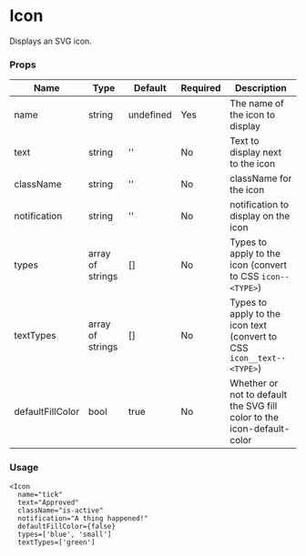 # Icon
Displays an SVG icon.

### Props

| Name                | Type          | Default   | Required | Description                                                                   |
| ------------------- |-------------- | --------- | -------- |------------------------------------------------------------------------------ |
| name              | string | undefined        | Yes       | The name of the icon to display |
| text              | string | ''        | No       | Text to display next to the icon |
| className              | string | ''        | No       | className for the icon |
| notification              | string | ''        | No       | notification to display on the icon |
| types              |  array of strings | []        | No       | Types to apply to the icon (convert to CSS `icon--<TYPE>`) |
| textTypes              |  array of strings | []        | No       | Types to apply to the icon text (convert to CSS `icon__text--<TYPE>`) |
| defaultFillColor              |  bool | true        | No       | Whether or not to default the SVG fill color to the icon-default-color |
### Usage
```
<Icon 
  name="tick"
  text="Approved"
  className="is-active"
  notification="A thing happened!"
  defaultFillColor={false}
  types=['blue', 'small']
  textTypes=['green']
```
